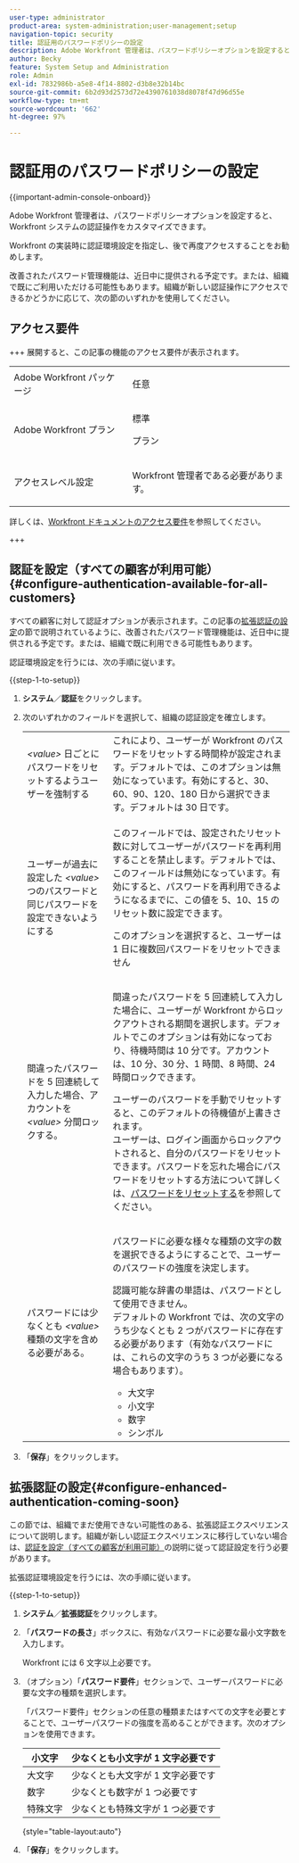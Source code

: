 ```yaml
---
user-type: administrator
product-area: system-administration;user-management;setup
navigation-topic: security
title: 認証用のパスワードポリシーの設定
description: Adobe Workfront 管理者は、パスワードポリシーオプションを設定すると、Workfront システムの認証操作をカスタマイズできます。
author: Becky
feature: System Setup and Administration
role: Admin
exl-id: 7832986b-a5e8-4f14-8802-d3b8e32b14bc
source-git-commit: 6b2d93d2573d72e4390761038d8078f47d96d55e
workflow-type: tm+mt
source-wordcount: '662'
ht-degree: 97%

---
```


# 認証用のパスワードポリシーの設定

{{important-admin-console-onboard}}

Adobe Workfront 管理者は、パスワードポリシーオプションを設定すると、Workfront システムの認証操作をカスタマイズできます。

Workfront の実装時に認証環境設定を指定し、後で再度アクセスすることをお勧めします。

改善されたパスワード管理機能は、近日中に提供される予定です。または、組織で既にご利用いただける可能性もあります。組織が新しい認証操作にアクセスできるかどうかに応じて、次の節のいずれかを使用してください。

## アクセス要件

+++ 展開すると、この記事の機能のアクセス要件が表示されます。

<table style="table-layout:auto"> 
 <col> 
 <col> 
 <tbody> 
  <tr> 
   <td role="rowheader">Adobe Workfront パッケージ</td> 
   <td><p>任意</p></td> 
  </tr> 
  <tr> 
   <td role="rowheader">Adobe Workfront プラン</td> 
   <td><p>標準</p><p>プラン</p></td> 
  </tr> 
  <tr> 
   <td role="rowheader">アクセスレベル設定</td> 
   <td> <p>Workfront 管理者である必要があります。</p> </p> </td> 
  </tr> 
 </tbody> 
</table>

詳しくは、[Workfront ドキュメントのアクセス要件](/help/quicksilver/administration-and-setup/add-users/access-levels-and-object-permissions/access-level-requirements-in-documentation.md)を参照してください。

+++

## 認証を設定（すべての顧客が利用可能） {#configure-authentication-available-for-all-customers}

すべての顧客に対して認証オプションが表示されます。この記事の[拡張認証の設定](#configure-enhanced-authentication-coming-soon)の節で説明されているように、改善されたパスワード管理機能は、近日中に提供される予定です。または、組織で既に利用できる可能性もあります。

認証環境設定を行うには、次の手順に従います。

{{step-1-to-setup}}

1. **システム**／**認証**&#x200B;をクリックします。

1. 次のいずれかのフィールドを選択して、組織の認証設定を確立します。

   <table style="table-layout:auto"> 
    <col> 
    <col> 
    <tbody> 
     <tr> 
      <td role="rowheader"><em>&lt;value&gt;</em> 日ごとにパスワードをリセットするようユーザーを強制する</td> 
      <td>これにより、ユーザーが Workfront のパスワードをリセットする時間枠が設定されます。デフォルトでは、このオプションは無効になっています。有効にすると、30、60、90、120、180 日から選択できます。デフォルトは 30 日です。</td> 
     </tr> 
     <tr> 
      <td role="rowheader">ユーザーが過去に設定した <em>&lt;value&gt;</em> つのパスワードと同じパスワードを設定できないようにする</td> 
      <td> <p>このフィールドでは、設定されたリセット数に対してユーザーがパスワードを再利用することを禁止します。デフォルトでは、このフィールドは無効になっています。有効にすると、パスワードを再利用できるようになるまでに、この値を 5、10、15 のリセット数に設定できます。</p> <p>このオプションを選択すると、ユーザーは 1 日に複数回パスワードをリセットできません</p> </td> 
     </tr> 
     <tr> 
      <td role="rowheader">間違ったパスワードを 5 回連続して入力した場合、アカウントを <em>&lt;value&gt;</em> 分間ロックする。 </td> 
      <td> <p>間違ったパスワードを 5 回連続して入力した場合に、ユーザーが Workfront からロックアウトされる期間を選択します。デフォルトでこのオプションは有効になっており、待機時間は 10 分です。アカウントは、10 分、30 分、1 時間、8 時間、24 時間ロックできます。 </p> <p>ユーザーのパスワードを手動でリセットすると、このデフォルトの待機値が上書きされます。<br>ユーザーは、ログイン画面からロックアウトされると、自分のパスワードをリセットできます。パスワードを忘れた場合にパスワードをリセットする方法について詳しくは、<a href="../../../workfront-basics/manage-your-account-and-profile/managing-your-workfront-account/reset-your-password.md" class="MCXref xref">パスワードをリセットする</a>を参照してください。</p> </td> 
     </tr> 
     <tr> 
      <td role="rowheader">パスワードには少なくとも <em>&lt;value&gt;</em> 種類の文字を含める必要がある。</td> 
      <td> <p>パスワードに必要な様々な種類の文字の数を選択できるようにすることで、ユーザーのパスワードの強度を決定します。</p> <p>認識可能な辞書の単語は、パスワードとして使用できません。<br>デフォルトの Workfront では、次の文字のうち少なくとも 2 つがパスワードに存在する必要があります（有効なパスワードには、これらの文字のうち 3 つが必要になる場合もあります）。 </p> 
       <ul> 
        <li>大文字</li> 
        <li>小文字</li> 
        <li>数字</li> 
        <li>シンボル</li> 
       </ul> </td> 
     </tr> 
    </tbody> 
   </table>

1. 「**保存**」をクリックします。

## 拡張認証の設定{#configure-enhanced-authentication-coming-soon}

この節では、組織でまだ使用できない可能性のある、拡張認証エクスペリエンスについて説明します。組織が新しい認証エクスペリエンスに移行していない場合は、[認証を設定（すべての顧客が利用可能）](#configure-authentication-available-for-all-customers)の説明に従って認証設定を行う必要があります。

拡張認証環境設定を行うには、次の手順に従います。

{{step-1-to-setup}}

1. **システム**／**拡張認証**&#x200B;をクリックします。
1. 「**パスワードの長さ**」ボックスに、有効なパスワードに必要な最小文字数を入力します。

   Workfront には 6 文字以上必要です。

1. （オプション）「**パスワード要件**」セクションで、ユーザーパスワードに必要な文字の種類を選択します。

   「パスワード要件」セクションの任意の種類またはすべての文字を必要とすることで、ユーザーパスワードの強度を高めることができます。次のオプションを使用できます。

   | 小文字 | 少なくとも小文字が 1 文字必要です |
   |---|---|
   | 大文字 | 少なくとも大文字が 1 文字必要です |
   | 数字 | 少なくとも数字が 1 つ必要です |
   | 特殊文字 | 少なくとも特殊文字が 1 つ必要です |

   {style="table-layout:auto"}

1. 「**保存**」をクリックします。

